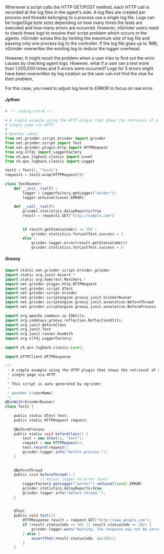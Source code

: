 Whenever a script calls the HTTP GET/POST method, each HTTP call is recorded at the log files in the agent's side. A log files are created per process and threads belonging to a process use a single log file. Logs can be huge(Giga byte size) depending on how many times the tests are executed and how many errors are occurred. However, nGrinder users need to check these logs to resolve their script problem which occurs in the agents. nGrinder solves this by limiting the maximum size of log file and passing only one process log to the controller. If the log file goes up to 1MB, nGrinder overwrites the existing log to reduce the logger overhead.

However, It might result the problem when a user tries to find out the error causes by checking agent logs. However, what if a user ran a test more than 1,000,000 times and 5 errors were occurred? Logs for 5 errors might have been overwritten by log rotation so the user can not find the clue for their problem,

For this case, you need to adjust log level to ERROR to focus on real error.

##### Jython
```python
# -*- coding:utf-8 -*-
  
# A simple example using the HTTP plugin that shows the retrieval of a
# single page via HTTP.
#
# @author admin
from net.grinder.script.Grinder import grinder
from net.grinder.script import Test
from net.grinder.plugin.http import HTTPRequest
from org.slf4j import LoggerFactory
from ch.qos.logback.classic import Level
from ch.qos.logback.classic import Logger
  
test1 = Test(1, "Test1")
request1 = test1.wrap(HTTPRequest())
  
class TestRunner:
    def __init__(self) :
        logger = LoggerFactory.getLogger("worker");
        logger.setLevel(Level.ERROR);
         
    def __call__(self):
        grinder.statistics.delayReports=True
        result = request1.GET("http://sample.com")
  
        
        if result.getStatusCode() == 200 :
            grinder.statistics.forLastTest.success = 1
        else :
            grinder.logger.error(result.getStatusCode())
            grinder.statistics.forLastTest.success = 0
```

##### Groovy
```groovy
import static net.grinder.script.Grinder.grinder
import static org.junit.Assert.*
import static org.hamcrest.Matchers.*
import net.grinder.plugin.http.HTTPRequest
import net.grinder.script.GTest
import net.grinder.script.Grinder
import net.grinder.scriptengine.groovy.junit.GrinderRunner
import net.grinder.scriptengine.groovy.junit.annotation.BeforeThread
import net.grinder.scriptengine.groovy.junit.annotation.BeforeProcess
 
import org.apache.commons.io.IOUtils;
import org.codehaus.groovy.reflection.ReflectionUtils;
import org.junit.BeforeClass
import org.junit.Test
import org.junit.runner.RunWith
import org.slf4j.LoggerFactory;
 
import ch.qos.logback.classic.Level;
 
import HTTPClient.HTTPResponse
 
/**
 * A simple example using the HTTP plugin that shows the retrieval of a
 * single page via HTTP.
 *
 * This script is auto generated by ngrinder.
 *
 * @author ${userName}
 */
@RunWith(GrinderRunner)
class Test1 {
 
    public static GTest test;
    public static HTTPRequest request;
 
    @BeforeProcess
    public static void beforeClass() {
        test = new GTest(1, "test");
        request = new HTTPRequest();
        test.record(request);
        grinder.logger.info("before process.");
    }
 
     
    @BeforeThread
    public void beforeThread() {
                // Adjust logger to error level
        LoggerFactory.getLogger("worker").setLevel(Level.ERROR)
        grinder.statistics.delayReports=true;
        grinder.logger.info("before thread.");
    }
     
     
    @Test
    public void test(){
        HTTPResponse result = request.GET("http://www.google.com");
        if (result.statusCode == 301 || result.statusCode == 302) {
            grinder.logger.warn("Warning. The response may not be correct. The response code was {}.", result.statusCode);
        } else {
            assertThat(result.statusCode, is(200));
        }
    }
```